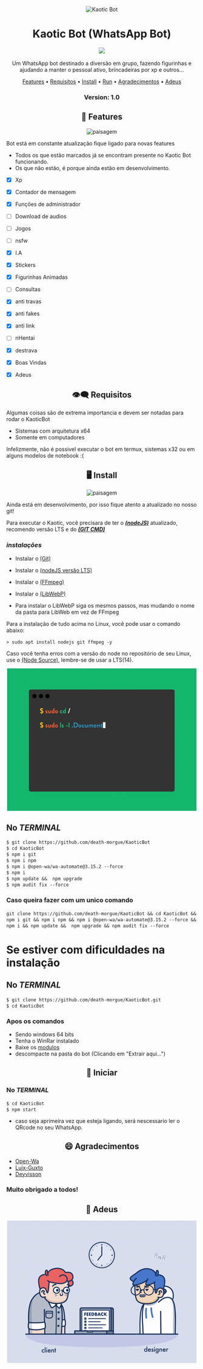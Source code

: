 <p align="center" ><img alt="Kaotic Bot" src="https://raw.githubusercontent.com/death-morgue/KaoticBot/main/lib/midia/img/kaotic.jpg"></p>
<h1 align="center">Kaotic Bot (WhatsApp Bot)</h1>
<p align="center">
  <img alt"GitHub commit activity" src="https://img.shields.io/github/commit-activity/m/death-morgue/kaoticbot">
  
  <p align="center">
  Um WhatsApp bot destinado a diversão em grupo, fazendo figurinhas e ajudando a manter o pessoal ativo, brincadeiras por xp e outros...
  </p>
</p> 



<p align="center">
<a href="https://github.com/death-morgue/KaoticBot/blob/master/README.md#-features">Features</a> •
<a href="https://github.com/death-morgue/KaoticBot/blob/master/README.md#-requisitos">Requisitos</a> •
<a href="https://github.com/death-morgue/KaoticBot/blob/master/README.md#-install">Install</a> •
<a href="https://github.com/death-morgue/KaoticBot/blob/master/README.md#-iniciar">Run</a> •
<a href="https://github.com/death-morgue/KaoticBot/blob/master/README.md#-agradecimentos">Agradecimentos</a> •
  <a href="https://github.com/death-morgue/KaoticBot/blob/master/README.md#-agradecimentos">Adeus</a>
</p>

<h3><p align="center">Version: 1.0</p></h3>

<h2 align="center">📆  Features</h2>

<p align="center" ><img alt="paisagem" src="https://raw.githubusercontent.com/death-morgue/KaoticBot/main/lib/midia/img/adeus.png"></p>
Bot está em constante atualização fique ligado para novas features


* Todos os que estão marcados já se encontram presente no Kaotic Bot funcionando. 
* Os que não estão, é porque ainda estão em desenvolvimento.


- [x] Xp
- [x] Contador de mensagem
- [x] Funções de administrador
- [ ] Download de audios
- [ ] Jogos
- [ ] nsfw
- [x] I.A
- [x] Stickers
- [x] Figurinhas Animadas
- [ ] Consultas
- [x] anti travas
- [x] anti fakes
- [x] anti link
- [ ] nHentai
- [x] destrava
- [x] Boas Vindas
- [x] Adeus


<h2 align="center">👁️‍🗨️ Requisitos</h2>

Algumas coisas são de extrema importancia e devem ser notadas para rodar o KaoticBot

* Sistemas com arquitetura x64
* Somente em computadores

Infelizmente, não é possivel executar o bot em termux, sistemas x32 ou em alguns modelos de notebook :(
<h2 align="center">🖥 Install</h2>
<p align="center" ><img alt="paisagem" src="https://raw.githubusercontent.com/death-morgue/KaoticBot/main/lib/midia/img/fundobemvindo.png"></p>
Ainda está em desenvolvimento, por isso fique atento a atualizado no nosso git!

Para executar o Kaotic, você precisara de ter o ***[(nodeJS)](https://nodejs.org/en/download/)*** atualizado, recomendo versão LTS e do ***[(GIT CMD)](https://git-scm.com/downloads)***
### ***instalações***

* Instalar o [(Git)](https://git-scm.com/downloads)
* Instalar o [(nodeJS versão LTS)](https://nodejs.org/en/download/)
* Instalar o [(FFmpeg)](https://ffmpeg.org)
* Instalar o [(LibWebP)](https://developers.google.com/speed/webp/download) 

* Para instalar o LibWebP siga os mesmos passos, mas mudando o nome da pasta para LibWeb em vez de FFmpeg

Para a instalação de tudo acima no Linux, você pode usar o comando abaixo:
```
> sudo apt install nodejs git ffmpeg -y
```
Caso você tenha erros com a versão do node no repositório de seu Linux, use o [(Node Source)](https://github.com/nodesource/distributions), lembre-se de usar a LTS(14).

<p align="center" ><img alt="Terminal" src="https://raw.githubusercontent.com/death-morgue/KaoticBot/main/lib/midia/img/terminal.gif"></p>

## No ***TERMINAL***

```
$ git clone https://github.com/death-morgue/KaoticBot
$ cd KaoticBot
$ npm i git
$ npm i npm 
$ npm i @open-wa/wa-automate@3.15.2 --force
$ npm i 
$ npm update &&  npm upgrade
$ npm audit fix --force
```

### Caso queira fazer com um unico comando
```
git clone https://github.com/death-morgue/KaoticBot && cd KaoticBot && npm i git && npm i npm && npm i @open-wa/wa-automate@3.15.2 --force && npm i && npm update &&  npm upgrade && npm audit fix --force
```

# Se estiver com dificuldades na instalação

## No ***TERMINAL***
```
$ git clone https://github.com/death-morgue/KaoticBot.git
$ cd KaoticBot
```

### Apos os comandos

* Sendo windows 64 bits
* Tenha o WinRar instalado
* Baixe os [modulos](https://drive.google.com/file/d/11TTXBcIHgEgky7Gfp_0I2ou7j1ihmLW7/view?usp=sharing)
* descompacte na pasta do bot (Clicando em "Extrair aqui...")

<h2 align="center">🤖 Iniciar</h2>
 
 ### No ***TERMINAL***
 ```
 $ cd KaoticBot
 $ npm start
 ```
 
 * caso seja aprimeira vez que esteja ligando, será nescessario ler o QRcode no seu WhatsApp.

<h2 align="center">😄 Agradecimentos</h2>

           
* [Open-Wa](https://github.com/open-wa)
* [Luix-Guxto](https://github.com/luix-guxto)
* [Deyvisson](https://github.com/DeyvissonSnuffs)

### Muito obrigado a todos!

<h2 align="center">👋 Adeus</h2>
<p align="center" ><img alt="Adeus" src="https://raw.githubusercontent.com/death-morgue/KaoticBot/main/lib/midia/img/feedback.gif"></p>
